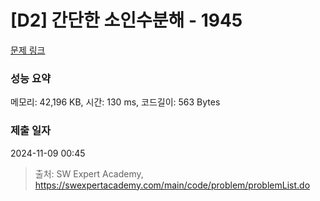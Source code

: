 # [D2] 간단한 소인수분해 - 1945 

[문제 링크](https://swexpertacademy.com/main/code/problem/problemDetail.do?contestProbId=AV5Pl0Q6ANQDFAUq) 

### 성능 요약

메모리: 42,196 KB, 시간: 130 ms, 코드길이: 563 Bytes

### 제출 일자

2024-11-09 00:45



> 출처: SW Expert Academy, https://swexpertacademy.com/main/code/problem/problemList.do